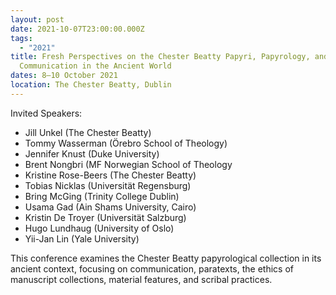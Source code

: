 ```yaml
---
layout: post
date: 2021-10-07T23:00:00.000Z
tags:
  - "2021"
title: Fresh Perspectives on the Chester Beatty Papyri, Papyrology, and
  Communication in the Ancient World
dates: 8–10 October 2021
location: The Chester Beatty, Dublin
---
```

Invited Speakers:

* Jill Unkel (The Chester Beatty)
* Tommy Wasserman (Örebro School of Theology)
* Jennifer Knust (Duke University)
* Brent Nongbri (MF Norwegian School of Theology
* Kristine Rose-Beers (The Chester Beatty)
* Tobias Nicklas (Universität Regensburg)
* Bring McGing (Trinity College Dublin)
* Usama Gad (Ain Shams University, Cairo)
* Kristin De Troyer (Universität Salzburg)
* Hugo Lundhaug (University of Oslo)
* Yii-Jan Lin (Yale University)

This conference examines the Chester Beatty papyrological collection in its ancient context, focusing on communication, paratexts, the ethics of manuscript collections, material features, and scribal practices.